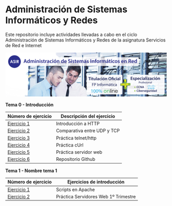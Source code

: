# Administración de Sistemas Informáticos y Redes
Este repositorio incluye actividades llevadas a cabo en el ciclo Administración de Sistemas Informáticos y Redes de la asignatura Servicios de Red e Internet

![](img/banner-web-ASIR.jpg)

**Tema 0 - Introducción**

| Número de ejercicio | Descripción del ejercicio |
| --- | --- |
| [Ejercicio 1](Tema0/Ejercicio1.md) | Introducción a HTTP |
| [Ejercicio 2](Tema0/Ejercicio2.md) | Comparativa entre UDP y TCP |
| [Ejercicio 3](Tema0/Ejercicio3.md) | Práctica telnet/http |
| [Ejercicio 4](Tema0/Ejercicio4.md) | Práctica cUrl |
| [Ejercicio 5](Tema0/Ejercicio5.md) | Práctica servidor web |
| [Ejercicio 6](/README.md) | Repositorio Github |

**Tema 1 - Nombre tema 1**

| Número de ejercicio | Ejercicios de introducción |
| --- | --- |
| [Ejercicio 1](Tema1/scripts.md) | Scripts en Apache |
| [Ejercicio 2](Tema1/trabajo1trimestre.md) | Práctica Servidores Web 1º Trimestre |
